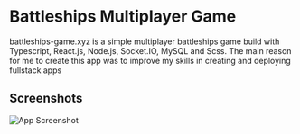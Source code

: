 
# Battleships Multiplayer Game

battleships-game.xyz is a simple multiplayer battleships game build with Typescript, React.js, Node.js, Socket.IO, MySQL and Scss.
The main reason for me to create this app was to improve my skills in creating and deploying fullstack apps  


## Screenshots

![App Screenshot](![3](https://github.com/bdnrJ/battleships-game/assets/120583198/f6f44690-9c8f-4bcc-8544-ff8843093604)
)

